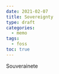 ```yaml
---
date: 2021-02-07
title: Sovereignty
type: draft
categories:
  - memo
tags:
  - foss
toc: true
---
```


Souverainete

